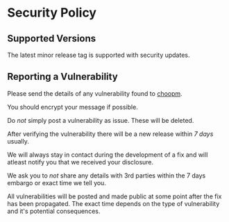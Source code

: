 # Security Policy

## Supported Versions

The latest minor release tag is supported with security updates.

## Reporting a Vulnerability

Please send the details of any vulnerability found to [choopm](mailto:choopm@0pointer.org).

You should encrypt your message if possible.

Do *not* simply post a vulnerability as issue. These will be deleted.

After verifying the vulnerability there will be a new release within *7 days* usually.

We will always stay in contact during the development of a fix and
will atleast notify you that we received your disclosure.

We ask you to *not* share any details with 3rd parties within the 7 days embargo or exact time we tell you.

All vulnerabilities will be posted and made public at some point after the fix has been propagated.
The exact time depends on the type of vulnerability and it's potential consequences.
